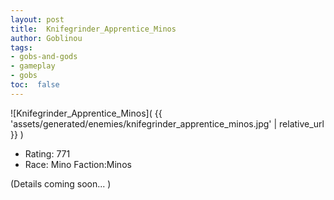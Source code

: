 ```yaml
---
layout: post
title:  Knifegrinder_Apprentice_Minos
author: Goblinou
tags:
- gobs-and-gods
- gameplay
- gobs
toc:  false
---
```


![Knifegrinder_Apprentice_Minos]( {{ 'assets/generated/enemies/knifegrinder_apprentice_minos.jpg' | relative_url }} )
- Rating: 771
- Race: Mino  Faction:Minos

(Details coming soon... )